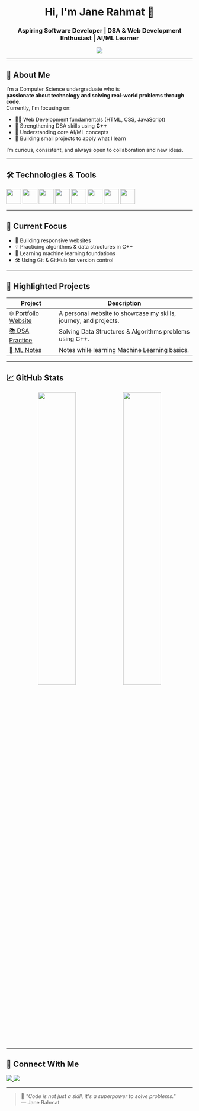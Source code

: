 <h1 align="center">Hi, I'm Jane Rahmat 👋</h1>
<h3 align="center">Aspiring Software Developer | DSA & Web Development Enthusiast | AI/ML Learner</h3>

<p align="center">
  <img src="https://readme-typing-svg.demolab.com?font=Fira+Code&pause=1000&center=true&vCenter=true&width=480&lines=Passionate+about+technology+and+learning.;Exploring+Web+Dev%2C+DSA%2C+and+AI%2FML.;Striving+to+build+real-world+solutions.">
</p>

---

## 🧩 About Me

I'm a Computer Science undergraduate who is  
**passionate about technology and solving real-world problems through code.**  
Currently, I'm focusing on:

- 👩‍💻 Web Development fundamentals (HTML, CSS, JavaScript)  
- 📘 Strengthening DSA skills using **C++**  
- 🤖 Understanding core AI/ML concepts  
- 🚀 Building small projects to apply what I learn  

I’m curious, consistent, and always open to collaboration and new ideas.

---

## 🛠️ Technologies & Tools

<p>
  <img src="https://cdn.jsdelivr.net/gh/devicons/devicon/icons/html5/html5-original.svg" width="40" />
  <img src="https://cdn.jsdelivr.net/gh/devicons/devicon/icons/css3/css3-original.svg" width="40" />
  <img src="https://cdn.jsdelivr.net/gh/devicons/devicon/icons/javascript/javascript-original.svg" width="40" />
  <img src="https://cdn.jsdelivr.net/gh/devicons/devicon/icons/cplusplus/cplusplus-original.svg" width="40" />
  <img src="https://cdn.jsdelivr.net/gh/devicons/devicon/icons/python/python-original.svg" width="40" />
  <img src="https://cdn.jsdelivr.net/gh/devicons/devicon/icons/git/git-original.svg" width="40" />
  <img src="https://cdn.jsdelivr.net/gh/devicons/devicon/icons/github/github-original.svg" width="40" />
  <img src="https://cdn.jsdelivr.net/gh/devicons/devicon/icons/vscode/vscode-original.svg" width="40" />
</p>

---

## 📌 Current Focus

- 🔭 Building responsive websites  
- 💡 Practicing algorithms & data structures in C++  
- 🧠 Learning machine learning foundations  
- 🛠️ Using Git & GitHub for version control  

---

## 📂 Highlighted Projects

| Project | Description |
|--------|-------------|
| [🌐 Portfolio Website](https://github.com/jane-rahmat/portfolio-website) | A personal website to showcase my skills, journey, and projects. |
| [📚 DSA Practice](https://github.com/jane-rahmat/dsa-practice) | Solving Data Structures & Algorithms problems using C++. |
| [🧠 ML Notes](https://github.com/jane-rahmat/ml-notes) | Notes while learning Machine Learning basics. |

---

## 📈 GitHub Stats

<p align="center">
  <img src="https://github-readme-stats.vercel.app/api?username=jane-rahmat&show_icons=true&theme=github_dark&hide_border=true" width="45%" />
  <img src="https://github-readme-streak-stats.herokuapp.com/?user=jane-rahmat&theme=github-dark&hide_border=true" width="45%" />
</p>

---

## 🔗 Connect With Me

<a href="mailto:jane.rahmat@example.com">
  <img src="https://img.shields.io/badge/Email-D14836?style=for-the-badge&logo=gmail&logoColor=white"/>
</a>
<a href="https://www.linkedin.com/in/jane-rahmat">
  <img src="https://img.shields.io/badge/LinkedIn-0A66C2?style=for-the-badge&logo=linkedin&logoColor=white"/>
</a>

---

> 🧠 _"Code is not just a skill, it's a superpower to solve problems."_  
> — Jane Rahmat
